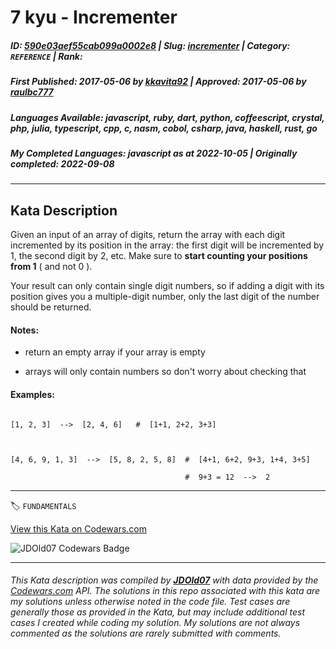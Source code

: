 # 7 kyu - Incrementer

##### **ID**: [590e03aef55cab099a0002e8](https://www.codewars.com/kata/590e03aef55cab099a0002e8) | **Slug**: [incrementer](https://www.codewars.com/kata/590e03aef55cab099a0002e8) | **Category**: `REFERENCE` | **Rank**: <span style="color:white">7 kyu</span>

##### **First Published**: 2017-05-06 ***by*** [kkavita92](https://www.codewars.com/users/kkavita92) | **Approved**: 2017-05-06 ***by*** [raulbc777](https://www.codewars.com/users/raulbc777)

##### **Languages Available**: javascript, ruby, dart, python, coffeescript, crystal, php, julia, typescript, cpp, c, nasm, cobol, csharp, java, haskell, rust, go

##### **My Completed Languages**: javascript ***as at*** 2022-10-05 | **Originally completed**: 2022-09-08

---

## Kata Description


Given an input of an array of digits, return the array with each digit incremented by its position in the array: the first digit will be incremented by 1, the second digit by 2, etc. Make sure to **start counting your positions from 1** ( and not 0 ).



Your result can only contain single digit numbers, so if adding a digit with its position gives you a multiple-digit number, only the last digit of the number should be returned.



#### Notes:



* return an empty array if your array is empty

* arrays will only contain numbers so don't worry about checking that



#### Examples:



```

[1, 2, 3]  -->  [2, 4, 6]   #  [1+1, 2+2, 3+3]



[4, 6, 9, 1, 3]  -->  [5, 8, 2, 5, 8]  #  [4+1, 6+2, 9+3, 1+4, 3+5]

                                       #  9+3 = 12  -->  2

```

---


🏷 `FUNDAMENTALS`


[View this Kata on Codewars.com](https://www.codewars.com/kata/590e03aef55cab099a0002e8)

![](https://www.codewars.com/users/jdold07/badges/large "JDOld07 Codewars Badge")

---

###### *This Kata description was compiled by [**JDOld07**](https://tpstech.dev) with data provided by the [Codewars.com](https://www.codewars.com) API.  The solutions in this repo associated with this kata are my solutions unless otherwise noted in the code file.  Test cases are generally those as provided in the Kata, but may include additional test cases I created while coding my solution.  My solutions are not always commented as the solutions are rarely submitted with comments.*
